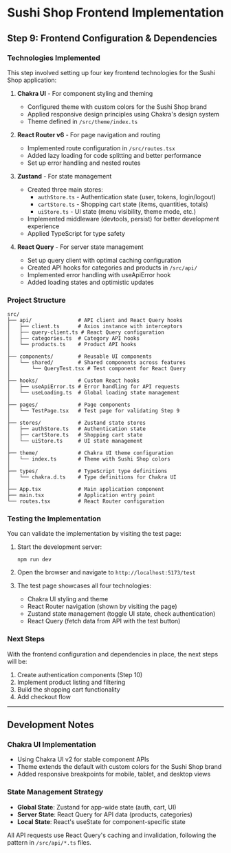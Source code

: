 # Sushi Shop Frontend Implementation

## Step 9: Frontend Configuration & Dependencies

### Technologies Implemented

This step involved setting up four key frontend technologies for the Sushi Shop application:

1. **Chakra UI** - For component styling and theming
   - Configured theme with custom colors for the Sushi Shop brand
   - Applied responsive design principles using Chakra's design system
   - Theme defined in `/src/theme/index.ts`

2. **React Router v6** - For page navigation and routing
   - Implemented route configuration in `/src/routes.tsx`
   - Added lazy loading for code splitting and better performance
   - Set up error handling and nested routes

3. **Zustand** - For state management
   - Created three main stores:
     - `authStore.ts` - Authentication state (user, tokens, login/logout)
     - `cartStore.ts` - Shopping cart state (items, quantities, totals)
     - `uiStore.ts` - UI state (menu visibility, theme mode, etc.)
   - Implemented middleware (devtools, persist) for better development experience
   - Applied TypeScript for type safety

4. **React Query** - For server state management
   - Set up query client with optimal caching configuration
   - Created API hooks for categories and products in `/src/api/`
   - Implemented error handling with useApiError hook
   - Added loading states and optimistic updates

### Project Structure

```
src/
├── api/               # API client and React Query hooks
│   ├── client.ts      # Axios instance with interceptors
│   ├── query-client.ts # React Query configuration
│   ├── categories.ts  # Category API hooks
│   └── products.ts    # Product API hooks
│
├── components/        # Reusable UI components 
│   └── shared/        # Shared components across features
│       └── QueryTest.tsx # Test component for React Query
│
├── hooks/             # Custom React hooks
│   ├── useApiError.ts # Error handling for API requests
│   └── useLoading.ts  # Global loading state management
│
├── pages/             # Page components
│   └── TestPage.tsx   # Test page for validating Step 9
│
├── stores/            # Zustand state stores
│   ├── authStore.ts   # Authentication state
│   ├── cartStore.ts   # Shopping cart state
│   └── uiStore.ts     # UI state management
│
├── theme/             # Chakra UI theme configuration
│   └── index.ts       # Theme with Sushi Shop colors
│
├── types/             # TypeScript type definitions
│   └── chakra.d.ts    # Type definitions for Chakra UI
│
├── App.tsx            # Main application component
├── main.tsx           # Application entry point
└── routes.tsx         # React Router configuration
```

### Testing the Implementation

You can validate the implementation by visiting the test page:

1. Start the development server:
   ```
   npm run dev
   ```

2. Open the browser and navigate to `http://localhost:5173/test`

3. The test page showcases all four technologies:
   - Chakra UI styling and theme
   - React Router navigation (shown by visiting the page)
   - Zustand state management (toggle UI state, check authentication)
   - React Query (fetch data from API with the test button)

### Next Steps

With the frontend configuration and dependencies in place, the next steps will be:

1. Create authentication components (Step 10)
2. Implement product listing and filtering 
3. Build the shopping cart functionality
4. Add checkout flow

---

## Development Notes

### Chakra UI Implementation

- Using Chakra UI v2 for stable component APIs
- Theme extends the default with custom colors for the Sushi Shop brand
- Added responsive breakpoints for mobile, tablet, and desktop views

### State Management Strategy

- **Global State**: Zustand for app-wide state (auth, cart, UI)
- **Server State**: React Query for API data (products, categories)
- **Local State**: React's useState for component-specific state

All API requests use React Query's caching and invalidation, following the pattern in `/src/api/*.ts` files.
